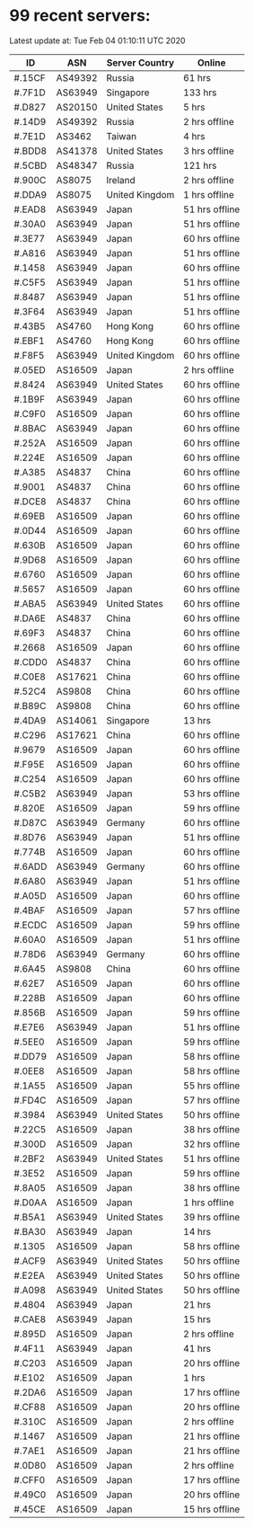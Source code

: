 # 99 recent servers:

Latest update at: Tue Feb 04 01:10:11 UTC 2020

| ID | ASN | Server Country | Online |
| -- | --- | -------------- | ------ |
| #.15CF | AS49392 | Russia | 61 hrs |
| #.7F1D | AS63949 | Singapore | 133 hrs |
| #.D827 | AS20150 | United States | 5 hrs |
| #.14D9 | AS49392 | Russia | 2 hrs offline |
| #.7E1D | AS3462 | Taiwan | 4 hrs |
| #.BDD8 | AS41378 | United States | 3 hrs offline |
| #.5CBD | AS48347 | Russia | 121 hrs |
| #.900C | AS8075 | Ireland | 2 hrs offline |
| #.DDA9 | AS8075 | United Kingdom | 1 hrs offline |
| #.EAD8 | AS63949 | Japan | 51 hrs offline |
| #.30A0 | AS63949 | Japan | 51 hrs offline |
| #.3E77 | AS63949 | Japan | 60 hrs offline |
| #.A816 | AS63949 | Japan | 51 hrs offline |
| #.1458 | AS63949 | Japan | 60 hrs offline |
| #.C5F5 | AS63949 | Japan | 51 hrs offline |
| #.8487 | AS63949 | Japan | 51 hrs offline |
| #.3F64 | AS63949 | Japan | 51 hrs offline |
| #.43B5 | AS4760 | Hong Kong | 60 hrs offline |
| #.EBF1 | AS4760 | Hong Kong | 60 hrs offline |
| #.F8F5 | AS63949 | United Kingdom | 60 hrs offline |
| #.05ED | AS16509 | Japan | 2 hrs offline |
| #.8424 | AS63949 | United States | 60 hrs offline |
| #.1B9F | AS63949 | Japan | 60 hrs offline |
| #.C9F0 | AS16509 | Japan | 60 hrs offline |
| #.8BAC | AS63949 | Japan | 60 hrs offline |
| #.252A | AS16509 | Japan | 60 hrs offline |
| #.224E | AS16509 | Japan | 60 hrs offline |
| #.A385 | AS4837 | China | 60 hrs offline |
| #.9001 | AS4837 | China | 60 hrs offline |
| #.DCE8 | AS4837 | China | 60 hrs offline |
| #.69EB | AS16509 | Japan | 60 hrs offline |
| #.0D44 | AS16509 | Japan | 60 hrs offline |
| #.630B | AS16509 | Japan | 60 hrs offline |
| #.9D68 | AS16509 | Japan | 60 hrs offline |
| #.6760 | AS16509 | Japan | 60 hrs offline |
| #.5657 | AS16509 | Japan | 60 hrs offline |
| #.ABA5 | AS63949 | United States | 60 hrs offline |
| #.DA6E | AS4837 | China | 60 hrs offline |
| #.69F3 | AS4837 | China | 60 hrs offline |
| #.2668 | AS16509 | Japan | 60 hrs offline |
| #.CDD0 | AS4837 | China | 60 hrs offline |
| #.C0E8 | AS17621 | China | 60 hrs offline |
| #.52C4 | AS9808 | China | 60 hrs offline |
| #.B89C | AS9808 | China | 60 hrs offline |
| #.4DA9 | AS14061 | Singapore | 13 hrs |
| #.C296 | AS17621 | China | 60 hrs offline |
| #.9679 | AS16509 | Japan | 60 hrs offline |
| #.F95E | AS16509 | Japan | 60 hrs offline |
| #.C254 | AS16509 | Japan | 60 hrs offline |
| #.C5B2 | AS63949 | Japan | 53 hrs offline |
| #.820E | AS16509 | Japan | 59 hrs offline |
| #.D87C | AS63949 | Germany | 60 hrs offline |
| #.8D76 | AS63949 | Japan | 51 hrs offline |
| #.774B | AS16509 | Japan | 60 hrs offline |
| #.6ADD | AS63949 | Germany | 60 hrs offline |
| #.6A80 | AS63949 | Japan | 51 hrs offline |
| #.A05D | AS16509 | Japan | 60 hrs offline |
| #.4BAF | AS16509 | Japan | 57 hrs offline |
| #.ECDC | AS16509 | Japan | 59 hrs offline |
| #.60A0 | AS16509 | Japan | 51 hrs offline |
| #.78D6 | AS63949 | Germany | 60 hrs offline |
| #.6A45 | AS9808 | China | 60 hrs offline |
| #.62E7 | AS16509 | Japan | 60 hrs offline |
| #.228B | AS16509 | Japan | 60 hrs offline |
| #.856B | AS16509 | Japan | 59 hrs offline |
| #.E7E6 | AS63949 | Japan | 51 hrs offline |
| #.5EE0 | AS16509 | Japan | 59 hrs offline |
| #.DD79 | AS16509 | Japan | 58 hrs offline |
| #.0EE8 | AS16509 | Japan | 58 hrs offline |
| #.1A55 | AS16509 | Japan | 55 hrs offline |
| #.FD4C | AS16509 | Japan | 57 hrs offline |
| #.3984 | AS63949 | United States | 50 hrs offline |
| #.22C5 | AS16509 | Japan | 38 hrs offline |
| #.300D | AS16509 | Japan | 32 hrs offline |
| #.2BF2 | AS63949 | United States | 51 hrs offline |
| #.3E52 | AS16509 | Japan | 59 hrs offline |
| #.8A05 | AS16509 | Japan | 38 hrs offline |
| #.D0AA | AS16509 | Japan | 1 hrs offline |
| #.B5A1 | AS63949 | United States | 39 hrs offline |
| #.BA30 | AS63949 | Japan | 14 hrs |
| #.1305 | AS16509 | Japan | 58 hrs offline |
| #.ACF9 | AS63949 | United States | 50 hrs offline |
| #.E2EA | AS63949 | United States | 50 hrs offline |
| #.A098 | AS63949 | United States | 50 hrs offline |
| #.4804 | AS63949 | Japan | 21 hrs |
| #.CAE8 | AS63949 | Japan | 15 hrs |
| #.895D | AS16509 | Japan | 2 hrs offline |
| #.4F11 | AS63949 | Japan | 41 hrs |
| #.C203 | AS16509 | Japan | 20 hrs offline |
| #.E102 | AS16509 | Japan | 1 hrs |
| #.2DA6 | AS16509 | Japan | 17 hrs offline |
| #.CF88 | AS16509 | Japan | 20 hrs offline |
| #.310C | AS16509 | Japan | 2 hrs offline |
| #.1467 | AS16509 | Japan | 21 hrs offline |
| #.7AE1 | AS16509 | Japan | 21 hrs offline |
| #.0D80 | AS16509 | Japan | 2 hrs offline |
| #.CFF0 | AS16509 | Japan | 17 hrs offline |
| #.49C0 | AS16509 | Japan | 20 hrs offline |
| #.45CE | AS16509 | Japan | 15 hrs offline |

